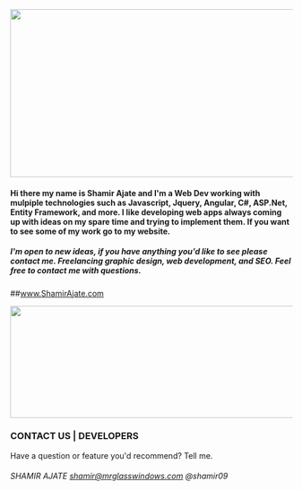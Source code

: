 <img src="http://shamirajate.com/images/shamirajatelogo.jpg" width="800" height="300">

#### Hi there my name is Shamir Ajate and I'm a Web Dev working with mulpiple technologies such as Javascript, Jquery, Angular, C#, ASP.Net, Entity Framework, and more. I like developing web apps always coming up with ideas on my spare time and trying to implement them. If you want to see some of my work go to my website.

##### I'm open to new ideas, if you have anything you'd like to see please contact me. Freelancing graphic design, web development, and SEO. Feel free to contact me with questions.

##www.ShamirAjate.com

<img src="http://shamirajate.com/images/WebDesigns.jpg" width="800" height="200">

### CONTACT US    |     DEVELOPERS
Have a question or feature you'd recommend? Tell me.
###### SHAMIR AJATE     shamir@mrglasswindows.com @shamir09

